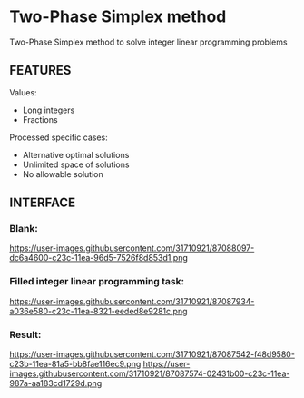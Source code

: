 Two-Phase Simplex method
========================
Two-Phase Simplex method to solve integer linear programming problems

FEATURES
--------
Values:
* Long integers
* Fractions

Proсessed specific cases:
* Alternative optimal solutions
* Unlimited space of solutions
* No allowable solution

INTERFACE
---------
### Blank:
https://user-images.githubusercontent.com/31710921/87088097-dc6a4600-c23c-11ea-96d5-7526f8d853d1.png

### Filled integer linear programming task:
https://user-images.githubusercontent.com/31710921/87087934-a036e580-c23c-11ea-8321-eeded8e9281c.png

### Result:
https://user-images.githubusercontent.com/31710921/87087542-f48d9580-c23b-11ea-81a5-bb8fae116ec9.png
https://user-images.githubusercontent.com/31710921/87087574-02431b00-c23c-11ea-987a-aa183cd1729d.png
